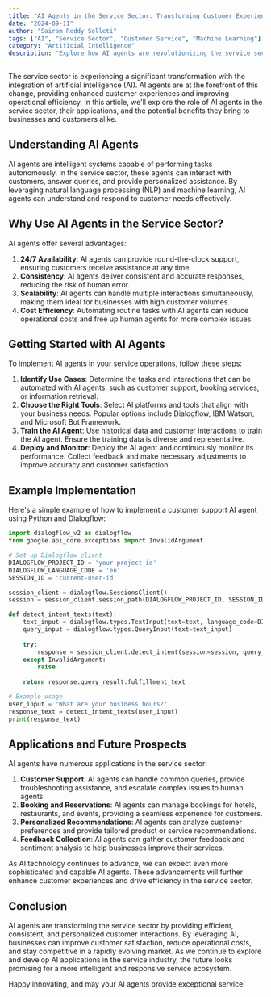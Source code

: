 ```yaml
---
title: "AI Agents in the Service Sector: Transforming Customer Experience"
date: "2024-09-11"
author: "Sairam Reddy Solleti"
tags: ["AI", "Service Sector", "Customer Service", "Machine Learning"]
category: "Artificial Intelligence"
description: "Explore how AI agents are revolutionizing the service sector by enhancing customer experience and operational efficiency. This article delves into the technology, applications, and future prospects of AI in the service industry."
---
```


The service sector is experiencing a significant transformation with the integration of artificial intelligence (AI). AI agents are at the forefront of this change, providing enhanced customer experiences and improving operational efficiency. In this article, we'll explore the role of AI agents in the service sector, their applications, and the potential benefits they bring to businesses and customers alike.

## Understanding AI Agents

AI agents are intelligent systems capable of performing tasks autonomously. In the service sector, these agents can interact with customers, answer queries, and provide personalized assistance. By leveraging natural language processing (NLP) and machine learning, AI agents can understand and respond to customer needs effectively.

## Why Use AI Agents in the Service Sector?

AI agents offer several advantages:

1. **24/7 Availability**: AI agents can provide round-the-clock support, ensuring customers receive assistance at any time.
2. **Consistency**: AI agents deliver consistent and accurate responses, reducing the risk of human error.
3. **Scalability**: AI agents can handle multiple interactions simultaneously, making them ideal for businesses with high customer volumes.
4. **Cost Efficiency**: Automating routine tasks with AI agents can reduce operational costs and free up human agents for more complex issues.

## Getting Started with AI Agents

To implement AI agents in your service operations, follow these steps:

1. **Identify Use Cases**: Determine the tasks and interactions that can be automated with AI agents, such as customer support, booking services, or information retrieval.
2. **Choose the Right Tools**: Select AI platforms and tools that align with your business needs. Popular options include Dialogflow, IBM Watson, and Microsoft Bot Framework.
3. **Train the AI Agent**: Use historical data and customer interactions to train the AI agent. Ensure the training data is diverse and representative.
4. **Deploy and Monitor**: Deploy the AI agent and continuously monitor its performance. Collect feedback and make necessary adjustments to improve accuracy and customer satisfaction.

## Example Implementation

Here's a simple example of how to implement a customer support AI agent using Python and Dialogflow:

```python
import dialogflow_v2 as dialogflow
from google.api_core.exceptions import InvalidArgument

# Set up Dialogflow client
DIALOGFLOW_PROJECT_ID = 'your-project-id'
DIALOGFLOW_LANGUAGE_CODE = 'en'
SESSION_ID = 'current-user-id'

session_client = dialogflow.SessionsClient()
session = session_client.session_path(DIALOGFLOW_PROJECT_ID, SESSION_ID)

def detect_intent_texts(text):
    text_input = dialogflow.types.TextInput(text=text, language_code=DIALOGFLOW_LANGUAGE_CODE)
    query_input = dialogflow.types.QueryInput(text=text_input)
    
    try:
        response = session_client.detect_intent(session=session, query_input=query_input)
    except InvalidArgument:
        raise
    
    return response.query_result.fulfillment_text

# Example usage
user_input = "What are your business hours?"
response_text = detect_intent_texts(user_input)
print(response_text)
```

## Applications and Future Prospects

AI agents have numerous applications in the service sector:

1. **Customer Support**: AI agents can handle common queries, provide troubleshooting assistance, and escalate complex issues to human agents.
2. **Booking and Reservations**: AI agents can manage bookings for hotels, restaurants, and events, providing a seamless experience for customers.
3. **Personalized Recommendations**: AI agents can analyze customer preferences and provide tailored product or service recommendations.
4. **Feedback Collection**: AI agents can gather customer feedback and sentiment analysis to help businesses improve their services.

As AI technology continues to advance, we can expect even more sophisticated and capable AI agents. These advancements will further enhance customer experiences and drive efficiency in the service sector.

## Conclusion

AI agents are transforming the service sector by providing efficient, consistent, and personalized customer interactions. By leveraging AI, businesses can improve customer satisfaction, reduce operational costs, and stay competitive in a rapidly evolving market. As we continue to explore and develop AI applications in the service industry, the future looks promising for a more intelligent and responsive service ecosystem.

Happy innovating, and may your AI agents provide exceptional service!
